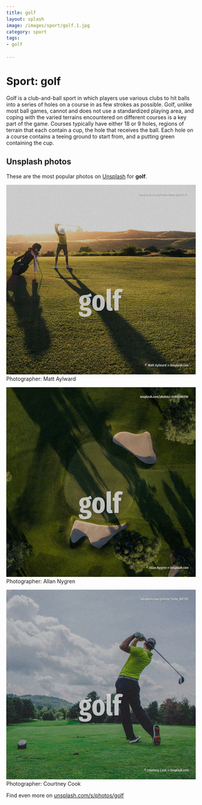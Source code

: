 ```yaml
---
title: golf
layout: splash
image: /images/sport/golf.1.jpg
category: sport
tags:
- golf

---
```

# Sport: golf

Golf is a club-and-ball sport in which players use various clubs to hit balls into a series of  holes on a course in as few strokes as possible.  Golf, unlike most ball games, cannot and does not use a standardized playing area, and coping with  the varied terrains encountered on different courses is a key part of the game. Courses typically have either 18 or 9 holes, regions of terrain that each contain a cup, the hole  that receives the ball. Each hole on a course contains a teeing ground to start from, and a putting green containing the  cup. 

 
## Unsplash photos
These are the most popular photos on [Unsplash](https://unsplash.com) for **golf**.
 
![golf](/images/sport/golf.1.jpg)
Photographer:  Matt Aylward
 
![golf](/images/sport/golf.2.jpg)
Photographer:  Allan Nygren
 
![golf](/images/sport/golf.3.jpg)
Photographer:  Courtney Cook
 
Find even more on [unsplash.com/s/photos/golf](https://unsplash.com/s/photos/golf)
 
